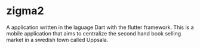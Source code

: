 # zigma2

A application written in the laguage Dart with the flutter framework. This is a mobile application that aims to centralize the second hand book selling market in a swedish town called Uppsala.

